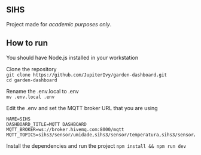 ## SIHS
Project made for *academic purposes only*.

## How to run
You should have Node.js installed in your workstation 

Clone the repository  
``` git clone https://github.com/JupiterIvy/garden-dashboard.git ```  
``` cd garden-dashboard ``` 

Rename the .env.local to .env  
``` mv .env.local .env ```  

Edit the .env and set the MQTT broker URL that you are using  
```
NAME=SIHS
DASHBOARD_TITLE=MQTT DASHBOARD
MQTT_BROKER=ws://broker.hivemq.com:8000/mqtt
MQTT_TOPICS=sihs3/sensor/umidade,sihs3/sensor/temperatura,sihs3/sensor/umidadeSolo
```  

Install the dependencies and run the project
``` npm install && npm run dev ```
